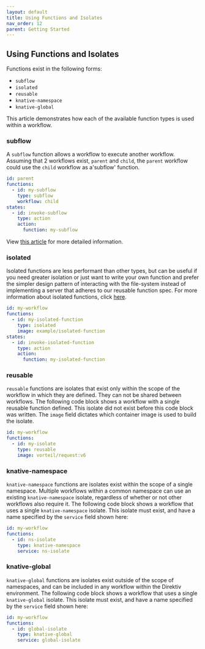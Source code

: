 ```yaml
---
layout: default
title: Using Functions and Isolates
nav_order: 12
parent: Getting Started
---
```


## Using Functions and Isolates

Functions exist in the following forms:

- `subflow`
- `isolated`
- `reusable`
- `knative-namespace`
- `knative-global`

This article demonstrates how each of the available function types is used within a workflow.

### subflow

A `subflow` function allows a workflow to execute another workflow. 
Assuming that 2 workflows exist, `parent` and `child`, the `parent` workflow could use the `child` workflow as a'subflow' function.

```yml
id: parent
functions:
  - id: my-subflow
    type: subflow
    workflow: child
states:
  - id: invoke-subflow
    type: action
    action:
      function: my-subflow
```

View [this article](/docs/walkthrough/subflows.html) for more detailed information.

### isolated

Isolated functions are less performant than other types, but can be useful if you need greater isolation or just want to write your own function and prefer the simpler design pattern of interacting with the file-system instead of implementing a server that adheres to our reusable function spec. For more information about isolated functions, click [here](/docs/walkthrough/isolated-functions.html).

```yml
id: my-workflow
functions:
  - id: my-isolated-function
    type: isolated
    image: example/isolated-function
states:
  - id: invoke-isolated-function
    type: action
    action:
      function: my-isolated-function
```

### reusable

`reusable` functions are isolates that exist only within the scope of the workflow in which they are defined. They can not be shared between workflows. The following code block shows a workflow with a single reusable function defined. This isolate did not exist before this code block was written. The `image` field dictates which container image is used to build the isolate.

```yml
id: my-workflow
functions:
  - id: my-isolate
    type: reusable
    image: vorteil/request:v6
```

### knative-namespace

`knative-namespace` functions are isolates exist within the scope of a single namespace. Multiple workflows within a common namespace can use an existing `knative-namespace` isolate, regardless of whether or not other workflows also require it. The following code block shows a workflow that uses a single `knative-namespace` isolate. This isolate must exist, and have a name specified by the `service` field shown here:

```yml
id: my-workflow
functions:
  - id: ns-isolate
    type: knative-namespace
    service: ns-isolate
```

### knative-global

`knative-global` functions are isolates exist outside of the scope of namespaces, and can be included in any workflow within the Direktiv environment. The following code block shows a workflow that uses a single `knative-global` isolate. This isolate must exist, and have a name specified by the `service` field shown here:

```yml
id: my-workflow
functions:
  - id: global-isolate
    type: knative-global
    service: global-isolate
```